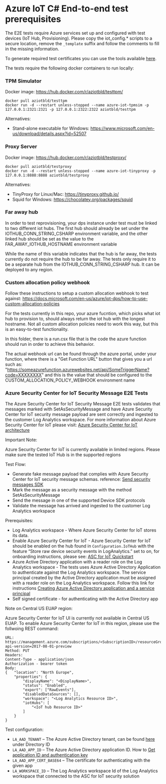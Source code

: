 # Azure IoT C# End-to-end test prerequisites

The E2E tests require Azure services set up and configured with test devices (IoT Hub, Provisioning).
Please copy the iot_config.* scripts to a secure location, remove the `_template` suffix and follow the comments to fill in the missing information.

To generate required test certificates you can use the tools available [here](https://github.com/Azure/azure-iot-sdk-c/blob/master/tools/CACertificates/CACertificateOverview.md).

The tests require the following docker containers to run locally:

### TPM Simulator

Docker image: https://hub.docker.com/r/aziotbld/testtpm/

```Shell
docker pull aziotbld/testtpm
docker run -d --restart unless-stopped --name azure-iot-tpmsim -p 127.0.0.1:2321:2321 -p 127.0.0.1:2322:2322 aziotbld/testtpm
```

Alternatives:

 - Stand-alone executable for Windows: https://www.microsoft.com/en-us/download/details.aspx?id=52507

### Proxy Server

Docker image: https://hub.docker.com/r/aziotbld/testproxy/

```Shell
docker pull aziotbld/testproxy
docker run -d --restart unless-stopped --name azure-iot-tinyproxy -p 127.0.0.1:8888:8888 aziotbld/testproxy
```

Alternatives:

- TinyProxy for Linux/Mac: https://tinyproxy.github.io/
- Squid for Windows: https://chocolatey.org/packages/squid

### Far away hub

In order to test reprovisioning, your dps instance under test must be linked to two different iot hubs. The first hub should already be set under the
IOTHUB_CONN_STRING_CSHARP environment variable, and the other linked hub should be set as the value to the FAR_AWAY_IOTHUB_HOSTNAME environment variable

While the name of this variable indicates that the hub is far away, the tests currently do not require the hub to be far away. The tests
only require it to be a separate hub from the IOTHUB_CONN_STRING_CSHARP hub. It can be deployed to any region.

### Custom allocation policy webhook

Follow these instructions to setup a custom allocation webhook to test against:
https://docs.microsoft.com/en-us/azure/iot-dps/how-to-use-custom-allocation-policies

For the tests currently in this repo, your azure fucntion, which picks what iot hub to provision to, should always return the iot hub with the
longest hostname. Not all custom allocation policies need to work this way, but this is an easy-to-test functionality.

In this folder, there is a run.csx file that is the code the azure function should run in order to achieve this behavior.

The actual webhook url can be found through the azure portal, under your function, where there is a "Get Function URL" button that gives you a url
such as: "https://someazurefunction.azurewebsites.net/api/SomeTriggerName?code=XXXXXXXX" and this is the value that should be configured to the
CUSTOM_ALLOCATION_POLICY_WEBHOOK environment name

### Azure Security Center for IoT Security Message E2E Tests

The Azure Security Center for IoT Security Message E2E tests validates that messages marked with SetAsSecurityMessage and have Azure Security Center for IoT security message payload are sent correctly and ingested to the customer Log Analytics workspace.
For more information about Azure Security Center for IoT please visit: [Azure Security Center for IoT architecture](https://docs.microsoft.com/en-us/azure/asc-for-iot/architecture)

Important Note:

Azure Security Center for IoT is currently available in limited regions.
Please make sure the tested IoT Hub is in the supported regions

Test Flow:

- Generate fake message payload that complies with Azure Security Center for IoT security message schemas. reference: [Send security messages SDK](https://docs.microsoft.com/en-us/azure/asc-for-iot/how-to-send-security-messages)
- Mark the message as a security message with the method SetAsSecurityMessage
- Send the message in one of the supported Device SDK protocols
- Validate the message has arrived and ingested to the customer Log Analytics workspace

Prerequisites:

- Log Analytics workspace - Where Azure Security Center for IoT stores its data.
- Enable Azure Security Center for IoT - Azure Security Center for IoT should be enabled on the hub found in `Configuration.IoTHub` with the feature “Store raw device security events in LogAnalytics.” set to on, for onboarding instructions, please see: [ASC for IoT Quickstart](https://docs.microsoft.com/en-us/azure/asc-for-iot/quickstart-onboard-iot-hub) 
- Azure Active Directory application with a reader role on the Log Analytics workspace - The tests uses Azure Active Directory Application to authenticate against the Log Analytics workspace. The service principal created by the Active Directory application must be assigned with a reader role on the Log Analytics workspace. Follow this link for instructions [Creating Azure Active Directory application and a service principal](https://docs.microsoft.com/en-us/azure/active-directory/develop/howto-create-service-principal-portal#assign-the-application-to-a-role)
- Self signed certificate - for authenticating with the Active Directory app

Note on Central US EUAP region:

Azure Security Center for IoT UI is currently not available in Central US EUAP.
To enable Azure Security Center for IoT in this region, please use the follwoing REST command:

```
URL: https://management.azure.com/subscriptions/<SubscriptionID>/resourceGroups/<ResourceGroup>/providers/Microsoft.Security/IoTSecuritySolutions/<SecuritySolutionName>?api-version=2017-08-01-preview
Method: PUT
Headers:
Content-Type - application/json
Authorization - bearer token
Body:
{   "location": "North Europe",
    "properties": {        
        "displayName": "<DisplayName>",
        "status": "Enabled",
        "export": ["RawEvents"],
        "disabledDataSources": [],
        "workspace": "<Log Analytics Resource ID>",
        "iotHubs": [
            "<IoT hub Resource ID>"
        ]
    }
}
```

Test configuration:

- `LA_AAD_TENANT` – The Azure Active Directory tenant, can be found [here](https://portal.azure.com/#blade/Microsoft_AAD_IAM/ActiveDirectoryMenuBlade/Properties)  under Directory ID
- `LA_AAD_APP_ID` – The Azure Active Directory application ID. How to [Get application ID and authentication key](https://docs.microsoft.com/en-us/azure/active-directory/develop/howto-create-service-principal-portal#get-application-id-and-authentication-key)
- `LA_AAD_APP_CERT_BASE64` – The certificate for authenticating with the given app
- `LA_WORKSPACE_ID` – The Log Analytics workspace Id of the Log Analytics workspace that connected to the ASC for IoT security solution
